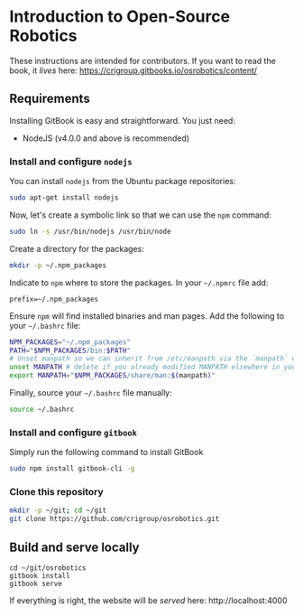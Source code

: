 # Introduction to Open-Source Robotics

These instructions are intended for contributors. If you want to read the book,
it *lives* here: https://crigroup.gitbooks.io/osrobotics/content/

## Requirements
Installing GitBook is easy and straightforward. You just need:
* NodeJS (v4.0.0 and above is recommended)

### Install and configure `nodejs`
You can install `nodejs` from the Ubuntu package repositories:
```bash
sudo apt-get install nodejs
```

Now, let's create a symbolic link so that we can use the `npm` command:
```bash
sudo ln -s /usr/bin/nodejs /usr/bin/node
```

Create a directory for the packages:
```bash
mkdir -p ~/.npm_packages
```

Indicate to `npm` where to store the packages. In your `~/.npmrc` file add:
```
prefix=~/.npm_packages
```

Ensure `npm` will find installed binaries and man pages. Add the following to
your `~/.bashrc` file:
```bash
NPM_PACKAGES="~/.npm_packages"
PATH="$NPM_PACKAGES/bin:$PATH"
# Unset manpath so we can inherit from /etc/manpath via the `manpath` command
unset MANPATH # delete if you already modified MANPATH elsewhere in your config
export MANPATH="$NPM_PACKAGES/share/man:$(manpath)"
```

Finally, source your `~/.bashrc` file manually:
```bash
source ~/.bashrc
```

### Install and configure `gitbook`
 Simply run the following command to install GitBook
```bash
sudo npm install gitbook-cli -g
```

### Clone this repository
```bash
mkdir -p ~/git; cd ~/git
git clone https://github.com/crigroup/osrobotics.git
```

## Build and serve locally
```
cd ~/git/osrobotics
gitbook install
gitbook serve
```

If everything is right, the website will be *served* here: http://localhost:4000
